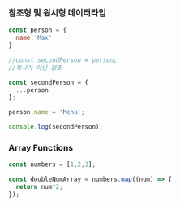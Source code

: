 ### 참조형 및 원시형 데이터타입

```javascript
const person = {
  name:'Max'
}

//const secondPerson = person;
//복사가 아닌 참조

const secondPerson = {
  ...person
};

person.name = 'Menu';

console.log(secondPerson);
```



### Array Functions

```javascript
const numbers = [1,2,3];

const doubleNumArray = numbers.map((num) => {
  return num*2;
});
```

